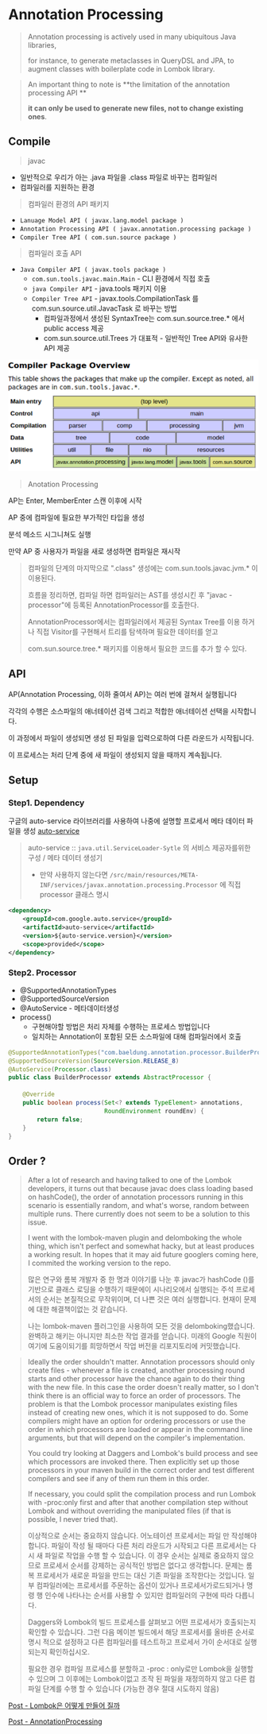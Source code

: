 # Annotation Processing

> Annotation processing is actively used in many ubiquitous Java libraries, 
>
> for instance, to generate metaclasses in QueryDSL and JPA, to augment classes with boilerplate code in Lombok library.



> An important thing to note is **the limitation of the annotation processing API **
>
> **it can only be used to generate new files, not to change existing ones**. 



## Compile

> javac 

- 일반적으로 우리가 아는 .java 파일을 .class 파일로 바꾸는 컴파일러
- 컴파일러를 지원하는 환경



> 컴파일러 환경의 API 패키지

- `Lanuage Model API ( javax.lang.model package )`
- `Annotation Processing API ( javax.annotation.processing package )`
- `Compiler Tree API ( com.sun.source package )`



> 컴파일러 호출 API

- `Java Compiler API ( javax.tools package )`
  - `com.sun.tools.javac.main.Main` - CLI 환경에서 직접 호출
  - `java Compiler API` - java.tools 패키지 이용
  - `Compiler Tree API` - javax.tools.CompilationTask 를 com.sun.source.util.JavacTask 로 바꾸는 방법
    - 컴파일과정에서 생성된 SyntaxTree는 com.sun.source.tree.* 에서 public access 제공
    - com.sun.source.util.Trees 가 대표적 - 일반적인 Tree API와 유사한 API 제공



![1566351562875](assets/1566351562875.png)



> Anotation Processing 

AP는 Enter, MemberEnter 스캔 이후에 시작

AP 중에 컴파일에 필요한 부가적인 타입을 생성

분석 메소드 시그니쳐도 실행

만약 AP 중 사용자가 파일을 새로 생성하면 컴파일은 재시작 



> 컴파일의 단계의 마지막으로 ".class" 생성에는 com.sun.tools.javac.jvm.* 이 이용된다.
>
> 흐름을 정리하면, 컴파일 하면 컴파일러는 AST를 생성시킨 후 "javac -processor"에 등록된 AnnotationProcessor를 호출한다.
>
> AnnotationProcessor에서는 컴파일러에서 제공된 Syntax Tree를 이용 하거나 직접 Visitor를 구현해서 트리를 탐색하며 필요한 데이터를 얻고
>
> com.sun.source.tree.* 패키지를 이용해서 필요한 코드를 추가 할 수 있다.



## API

AP(Annotation Processing, 이하 줄여서 AP)는 여러 번에 걸쳐서 실행됩니다 

각각의 수행은 소스파일의 애너테이션 검색 그리고 적합한 애너테이션 선택을 시작합니다.



이 과정에서 파일이 생성되면 생성 된 파일을 입력으로하여 다른 라운드가 시작됩니다. 

이 프로세스는 처리 단계 중에 새 파일이 생성되지 않을 때까지 계속됩니다.



## Setup



### Step1. Dependency

구글의 auto-service 라이브러리를 사용하여 나중에 설명할 프로세서 메타 데이터 파일을 생성 [auto-service](https://github.com/google/auto/tree/master/service)

> auto-service :: `java.util.ServiceLoader-Sytle` 의 서비스 제공자를위한 구성 / 메타 데이터 생성기
>
> - 만약 사용하지 않는다면 
>   `/src/main/resources/META-INF/services/javax.annotation.processing.Processor` 에 직접 processor 클래스 명시

```xml
<dependency>
    <groupId>com.google.auto.service</groupId>
    <artifactId>auto-service</artifactId>
    <version>${auto-service.version}</version>
    <scope>provided</scope>
</dependency>
```



### Step2. Processor

- @SupportedAnnotationTypes
- @SupportedSourceVersion
- @AutoService - 메타데이터생성
- process()
  - 구현해야할 방법은 처리 자체를 수행하는 프로세스 방법입니다
  - 일치하는 Annotation이 포함된 모든 소스파일에 대해 컴파일러에서 호출

```java
@SupportedAnnotationTypes("com.baeldung.annotation.processor.BuilderProperty")
@SupportedSourceVersion(SourceVersion.RELEASE_8)
@AutoService(Processor.class)
public class BuilderProcessor extends AbstractProcessor {
 
    @Override
    public boolean process(Set<? extends TypeElement> annotations, 
                           RoundEnvironment roundEnv) {
        return false;
    }
}
```



## Order ?

> After a lot of research and having talked to one of the Lombok developers, it turns out that because javac does class loading based on hashCode(), the order of annotation processors running in this scenario is essentially random, and what's worse, random between multiple runs. There currently does not seem to be a solution to this issue.
>
> I went with the lombok-maven plugin and delomboking the whole thing, which isn't perfect and somewhat hacky, but at least produces a working result. In hopes that it may aid future googlers coming here, I commited the working version to the repo.
>
> 많은 연구와 롬복 개발자 중 한 명과 이야기를 나눈 후 javac가 hashCode ()를 기반으로 클래스 로딩을 수행하기 때문에이 시나리오에서 실행되는 주석 프로세서의 순서는 본질적으로 무작위이며, 더 나쁜 것은 여러 실행합니다. 현재이 문제에 대한 해결책이없는 것 같습니다.
>
> 나는 lombok-maven 플러그인을 사용하여 모든 것을 delomboking했습니다. 완벽하고 해키는 아니지만 최소한 작업 결과를 얻습니다. 미래의 Google 직원이 여기에 도움이되기를 희망하면서 작업 버전을 리포지토리에 커밋했습니다.



> Ideally the order shouldn't matter. Annotation processors should only create files - whenever a file is created, another processing round starts and other processor have the chance again to do their thing with the new file. In this case the order doesn't really matter, so I don't think there is an official way to force an order of processors. The problem is that the Lombok processor manipulates existing files instead of creating new ones, which it is not supposed to do. Some compilers might have an option for ordering processors or use the order in which processors are loaded or appear in the command line arguments, but that will depend on the compiler's implementation.
>
> You could try looking at Daggers and Lombok's build process and see which processors are invoked there. Then explicitly set up those processors in your maven build in the correct order and test different compilers and see if any of them run them in this order.
>
> If necessary, you could split the compilation process and run Lombok with -proc:only first and after that another compilation step without Lombok and without overriding the manipulated files (if that is possible, I never tried that).
>
> 이상적으로 순서는 중요하지 않습니다. 어노테이션 프로세서는 파일 만 작성해야합니다. 파일이 작성 될 때마다 다른 처리 라운드가 시작되고 다른 프로세서는 다시 새 파일로 작업을 수행 할 수 있습니다. 이 경우 순서는 실제로 중요하지 않으므로 프로세서 순서를 강제하는 공식적인 방법은 없다고 생각합니다. 문제는 롬복 프로세서가 새로운 파일을 만드는 대신 기존 파일을 조작한다는 것입니다. 일부 컴파일러에는 프로세서를 주문하는 옵션이 있거나 프로세서가로드되거나 명령 행 인수에 나타나는 순서를 사용할 수 있지만 컴파일러의 구현에 따라 다릅니다.
>
> Daggers와 Lombok의 빌드 프로세스를 살펴보고 어떤 프로세서가 호출되는지 확인할 수 있습니다. 그런 다음 메이븐 빌드에서 해당 프로세서를 올바른 순서로 명시 적으로 설정하고 다른 컴파일러를 테스트하고 프로세서 가이 순서대로 실행되는지 확인하십시오.
>
> 필요한 경우 컴파일 프로세스를 분할하고 -proc : only로만 Lombok을 실행할 수 있으며 그 이후에는 Lombok이없고 조작 된 파일을 재정의하지 않고 다른 컴파일 단계를 수행 할 수 있습니다 (가능한 경우 절대 시도하지 않음)



[Post - Lombok은 어떻게 만들어 질까](https://free-strings.blogspot.com/2015/12/lombok.html)

[Post - AnnotationProcessing ](https://www.baeldung.com/java-annotation-processing-builder)